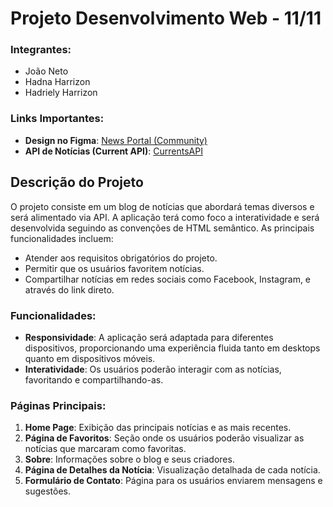 # Projeto Desenvolvimento Web - 11/11

### Integrantes:
- João Neto
- Hadna Harrizon
- Hadriely Harrizon

### Links Importantes:
- **Design no Figma**: [News Portal (Community)](https://www.figma.com/design/TwUqWf9BkOa2CNmL8UmMv0/News-Portal-(Community)?node-id=5-331&node-type=frame&t=XfUbsdXfk80Z95qc-0)  
- **API de Notícias (Current API)**: [CurrentsAPI](https://currentsapi.services/en)

## Descrição do Projeto

O projeto consiste em um blog de notícias que abordará temas diversos e será alimentado via API. A aplicação terá como foco a interatividade e será desenvolvida seguindo as convenções de HTML semântico. As principais funcionalidades incluem:

- Atender aos requisitos obrigatórios do projeto.
- Permitir que os usuários favoritem notícias.
- Compartilhar notícias em redes sociais como Facebook, Instagram, e através do link direto.

### Funcionalidades:
- **Responsividade**: A aplicação será adaptada para diferentes dispositivos, proporcionando uma experiência fluida tanto em desktops quanto em dispositivos móveis.
- **Interatividade**: Os usuários poderão interagir com as notícias, favoritando e compartilhando-as.

### Páginas Principais:
1. **Home Page**: Exibição das principais notícias e as mais recentes.
2. **Página de Favoritos**: Seção onde os usuários poderão visualizar as notícias que marcaram como favoritas.
3. **Sobre**: Informações sobre o blog e seus criadores.
4. **Página de Detalhes da Notícia**: Visualização detalhada de cada notícia.
5. **Formulário de Contato**: Página para os usuários enviarem mensagens e sugestões.
